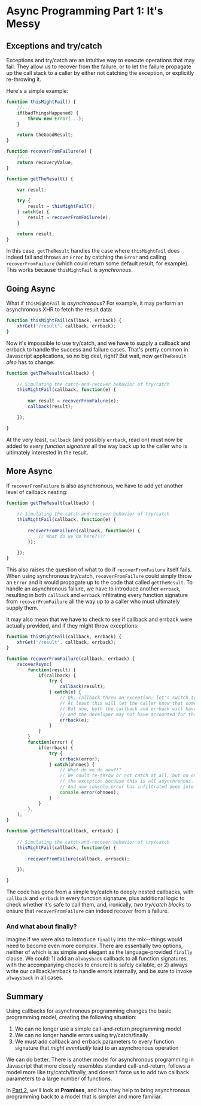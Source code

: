 # Async Programming Part 1: It's Messy

## Exceptions and try/catch

Exceptions and try/catch are an intuitive way to execute operations that may fail.  They allow us to recover from the failure, or to let the failure propagate up the call stack to a caller by either not catching the exception, or explicitly re-throwing it.

Here's a simple example:

```js
function thisMightFail() {
	//...
	if(badThingsHappened) {
		throw new Error(...);
	}

	return theGoodResult;
}

function recoverFromFailure(e) {
	//...
	return recoveryValue;
}

function getTheResult() {
	
	var result;

	try {
		result = thisMightFail();
	} catch(e) {
		result = recoverFromFailure(e);
	}

	return result;
}
```

In this case, `getTheResult` handles the case where `thisMightFail` does indeed fail and throws an `Error` by catching the `Error` and calling `recoverFromFailure` (which could return some default result, for example).  This works because `thisMightFail` is *synchronous*.

## Going Async

What if `thisMightFail` is *asynchronous*?  For example, it may perform an asynchronous XHR to fetch the result data:

```js
function thisMightFail(callback, errback) {
	xhrGet('/result', callback, errback);
}
```

Now it's impossible to use try/catch, and we have to supply a callback and errback to handle the success and failure cases.  That's pretty common in Javascript applications, so no big deal, right?  But wait, now `getTheResult` *also* has to change:

```js
function getTheResult(callback) {
	
	// Simulating the catch-and-recover behavior of try/catch
	thisMightFail(callback, function(e) {
		
		var result = recoverFromFalure(e);
		callback(result);

	});

}
```

At the very least, `callback` (and possibly `errback`, read on) must now be added to *every function signature* all the way back up to the caller who is ultimately interested in the result.

## More Async

If `recoverFromFailure` is also asynchronous, we have to add yet another level of callback nesting:

```js
function getTheResult(callback) {
	
	// Simulating the catch-and-recover behavior of try/catch
	thisMightFail(callback, function(e) {
		
		recoverFromFailure(callback, function(e) {
			// What do we do here?!?!
		});

	});
}
```

This also raises the question of what to do if `recoverFromFailure` itself fails.  When using synchronous try/catch, `recoverFromFailure` could simply throw an `Error` and it would propagate up to the code that called `getTheResult`.  To handle an asynchronous failure, we have to introduce another `errback`, resulting in both `callback` and `errback` infiltrating every function signature from `recoverFromFailure` all the way up to a caller who must ultimately supply them.

It may also mean that we have to check to see if callback and errback were actually provided, and if they might throw exceptions:

```js
function thisMightFail(callback, errback) {
	xhrGet('/result', callback, errback);
}

function recoverFromFailure(callback, errback) {
	recoverAsync(
		function(result) {
			if(callback) {
				try {
					callback(result);
				} catch(e) {
					// Ok, callback threw an exception, let's switch to errback
					// At least this will let the caller know that something went wrong.
					// But now, both the callback and errback will have been called, and
					// and the developer may not have accounted for that!
					errback(e);
				}
			}
		}
		function(error) {
			if(errback) {
				try {
					errback(error);
				} catch(ohnoes) {
					// What do we do now?!?
					// We could re-throw or not catch at all, but no one can catch
					// the exception because this is all asynchronous.
					// And now console.error has infiltrated deep into our code, too!
					console.error(ohnoes);
				}
			}
		},
	);
}

function getTheResult(callback, errback) {
	
	// Simulating the catch-and-recover behavior of try/catch
	thisMightFail(callback, function(e) {
		
		recoverFromFailure(callback, errback);

	});

}
```

The code has gone from a simple try/catch to deeply nested callbacks, with `callback` and `errback` in every function signature, plus additional logic to check whether it's safe to call them, and, ironically, *two try/catch blocks* to ensure that `recoverFromFailure` can indeed recover from a failure.

### And what about finally?

Imagine if we were also to introduce `finally` into the mix--things would need to become even more complex.  There are essentially two options, neither of which is as simple and elegant as the language-provided `finally` clause. We could: 1) add an `alwaysback` callback to all function signatures, with the accompanying checks to ensure it is safely callable, or 2) always write our callback/errback to handle errors internally, and be sure to invoke `alwaysback` in all cases.

## Summary

Using callbacks for asynchronous programming changes the basic programming model, creating the following situation:

1. We can no longer use a simple call-and-return programming model
2. We can no longer handle errors using try/catch/finally
3. We must add callback and errback parameters to every function signature that *might eventually* lead to an asynchronous operation

We can do better. There is another model for asynchronous programming in Javascript that more closely resembles standard call-and-return, follows a model more like try/catch/finally, and doesn't force us to add two callback parameters to a large number of functions.

In [Part 2](002-async-programming-2.md), we'll look at **Promises**, and how they help to bring asynchronous programming back to a model that is simpler and more familiar.
